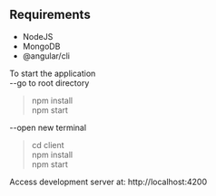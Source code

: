 ## Requirements

- NodeJS
- MongoDB
- @angular/cli

To start the application\
--go to root directory

> npm install\
> npm start

--open new terminal

> cd client\
> npm install\
> npm start

Access development server at: http://localhost:4200
